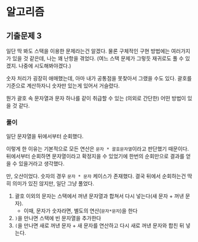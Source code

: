 # 알고리즘
## 기출문제 3
일단 딱 봐도 스택을 이용한 문제라는건 알겠다. 물론 구체적인 구현 방법에는 여러가지가 있을 것 같은데, 나는 꽤 난항을 겪었다. (여느 스택 문제가 그렇듯 재귀로도 풀 수 있겠지. 나중에 시도해봐야겠다.)

숫자 처리가 굉장히 애매했는데, 아마 내가 공통점을 못찾아서 그랬을 수도 있다. 괄호를 기준으로 계산하자니 숫자만 있는게 있어서 거슬렸다.

뭔가 괄호 속 문자열과 문자 하나를 같이 취급할 수 있는 (의외로 간단한) 어떤 방법이 있을 것 같다.

### 풀이
일단 문자열을 뒤에서부터 순회했다.

이렇게 한 이유는 기본적으로 모든 연산은 `문자 * 괄호문자열`이라고 판단했기 때문이다. 뒤에서부터 순회하면 문자열이라고 확정지을 수 있었기에 한번의 순회만으로 결과를 얻을 수 있을거라고 생각했다.

만, 오산이었다. 숫자의 경우 `문자 * 문자` 케이스가 존재했다. 결국 뒤에서 순회하는건 딱히 의미가 있진 않지만, 일단 그냥 풀었다.


1. 괄호 이외의 문자는 스택에서 꺼낸 문자열과 합쳐서 다시 넣는다(새 문자 + 꺼낸 문자).
   - 이때, 문자가 숫자라면, 별도의 연산(`문자*문자`)을 한다
2. `)`을 만나면 스택에 빈 문자열을 추가한다
3. `(`을 만나면 새로 꺼낸 문자 + 새 문자를 연산하고 다시 새로 꺼낸 문자와 합친 뒤 넣는다.
